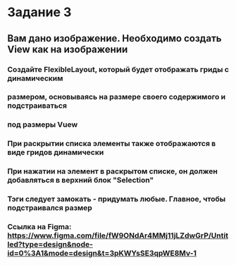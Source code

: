 #  Задание 3

## Вам дано изображение. Необходимо создать View как на изображении

### Создайте FlexibleLayout, который будет отображать гриды с динамическим
### размером, основываясь на размере своего содержимого и подстраиваться
### под размеры Vuew
### При раскрытии списка элементы также отображаются в виде гридов динамически
### При нажатии на элемент в раскрытом списке, он должен добавляться в верхний блок "Selection"
### Тэги следует замокать - придумать любые. Главное, чтобы подстраивался размер 

### Ссылка на Figma: https://www.figma.com/file/fW9ONdAr4MMj11jLZdwGrP/Untitled?type=design&node-id=0%3A1&mode=design&t=3pKWYsSE3qpWE8Mv-1
